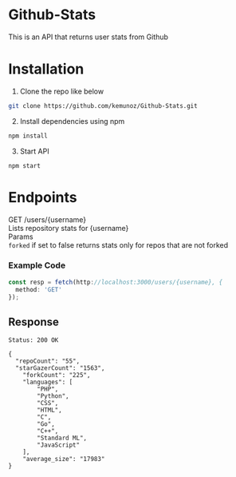 # Github-Stats
This is an API that returns user stats from Github
# Installation
1. Clone the repo like below
```bash
git clone https://github.com/kemunoz/Github-Stats.git
```
2. Install dependencies using npm
```bash
npm install
```
3. Start API
```
npm start
```
# Endpoints

GET /users/{username} <br />
Lists repository stats for {username}<br />
Params<br />
`forked` if set to false returns stats only for repos that are not forked<br />
### Example Code
```js
const resp = fetch(http://localhost:3000/users/{username}, {
  method: 'GET'
});
```

## Response
```
Status: 200 OK
```
```
{
  "repoCount": "55",
  "starGazerCount": "1563",
    "forkCount": "225",
    "languages": [
        "PHP",
        "Python",
        "CSS",
        "HTML",
        "C",
        "Go",
        "C++",
        "Standard ML",
        "JavaScript"
    ],
    "average_size": "17983"
}
```

